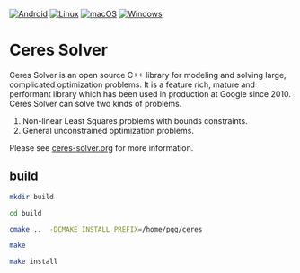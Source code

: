 [![Android](https://github.com/ceres-solver/ceres-solver/actions/workflows/android.yml/badge.svg)](https://github.com/ceres-solver/ceres-solver/actions/workflows/android.yml)
[![Linux](https://github.com/ceres-solver/ceres-solver/actions/workflows/linux.yml/badge.svg)](https://github.com/ceres-solver/ceres-solver/actions/workflows/linux.yml)
[![macOS](https://github.com/ceres-solver/ceres-solver/actions/workflows/macos.yml/badge.svg)](https://github.com/ceres-solver/ceres-solver/actions/workflows/macos.yml)
[![Windows](https://github.com/ceres-solver/ceres-solver/actions/workflows/windows.yml/badge.svg)](https://github.com/ceres-solver/ceres-solver/actions/workflows/windows.yml)

Ceres Solver
============

Ceres Solver is an open source C++ library for modeling and solving
large, complicated optimization problems. It is a feature rich, mature
and performant library which has been used in production at Google
since 2010. Ceres Solver can solve two kinds of problems.

1. Non-linear Least Squares problems with bounds constraints.
2. General unconstrained optimization problems.

Please see [ceres-solver.org](http://ceres-solver.org/) for more
information.

## build

```bash
mkdir build 

cd build 

cmake ..  -DCMAKE_INSTALL_PREFIX=/home/pgq/ceres

make 

make install
```



